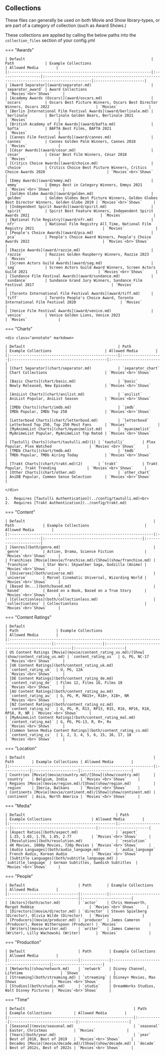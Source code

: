## Collections

These files can generally be used on both Movie and Show library-types, or are part of a category of collection (such as Award Shows.)

These collections are applied by calling the below paths into the `collection_files` section of your config.yml

=== "Awards"

    | Default                                                         | Path              | Example Collections                                                                        | Allowed Media        |
    |:----------------------------------------------------------------|:------------------|:-------------------------------------------------------------------------------------------|:----------------------|
    | [Award Separator](award/separator.md)                           | `separator_award` | Award Collections                                                                          | `Movies`<br>`Shows`     |
    | [Academy Awards (Oscars)](award/oscars.md)                      | `oscars`          | Oscars Best Picture Winners, Oscars Best Director Winners, Oscars 2022                     | `Movies`              |
    | [Berlin International Film Festival Awards](award/berlinale.md) | `berlinale`       | Berlinale Golden Bears, Berlinale 2021                                                     | `Movies`              |
    | [British Academy of Film Awards](award/bafta.md)                | `bafta`           | BAFTA Best Films, BAFTA 2021                                                               | `Movies`              |
    | [Cannes Film Festival Awards](award/cannes.md)                  | `cannes`          | Cannes Golden Palm Winners, Cannes 2018                                                    | `Movies`              |
    | [César Awards](award/cesar.md)                                  | `cesar`           | César Best Film Winners, César 2018                                                        | `Movies`              |
    | [Critics Choice Awards](award/choice.md)                        | `choice`          | Critics Choice Best Picture Winners, Critics Choice Awards 2020                            | `Movies`<br>`Shows`     |
    | [Emmy Awards](award/emmy.md)                                    | `emmy`            | Emmys Best in Category Winners, Emmys 2021                                                 | `Movies`<br>`Shows`     |
    | [Golden Globe Awards](award/golden.md)                          | `golden`          | Golden Globes Best Picture Winners, Golden Globes Best Director Winners, Golden Globe 2019 | `Movies`<br>`Shows`     |
    | [Independent Spirit Awards](award/spirit.md)                    | `spirit`          | Spirit Best Feature Winners, Independent Spirit Awards 2021                                | `Movies`              |
    | [National Film Registry](award/nfr.md)                          | `nfr`             | National Film Registry All Time, National Film Registry 2021                               | `Movies`              |
    | [People's Choice Awards](award/pca.md)                          | `pca`             | People's Choice Award Winners, People's Choice Awards 2022                                 | `Movies`<br>`Shows`     |
    | [Razzie Awards](award/razzie.md)                                | `razzie`          | Razzies Golden Raspberry Winners, Razzie 2023                                              | `Movies`              |
    | [Screen Actors Guild Awards](award/sag.md)                      | `sag`             | Screen Actors Guild Award Winners, Screen Actors Guild 2021                                | `Movies`<br>`Shows`     |
    | [Sundance Film Festival Awards](award/sundance.md)              | `sundance`        | Sundance Grand Jury Winners, Sundance Film Festival 2017                                   | `Movies`              |
    | [Toronto International Film Festival Awards](award/tiff.md)     | `tiff`            | Toronto People's Choice Award, Toronto International Film Festival 2020                    | `Movies`              |
    | [Venice Film Festival Awards](award/venice.md)                  | `venice`          | Venice Golden Lions, Venice 2023                                                           | `Movies`              |

=== "Charts"

    <div class="annotate" markdown>

    | Default                                          | Path              | Example Collections                        | Allowed Media        |
    |:-------------------------------------------------|:------------------|:-------------------------------------------|:----------------------|
    | [Chart Separator](chart/separator.md)            | `separator_chart` | Chart Collections                          | `Movies`<br>`Shows`     |
    | [Basic Charts](chart/basic.md)                   | `basic`           | Newly Released, New Episodes               | `Movies`<br>`Shows`     |
    | [AniList Charts](chart/anilist.md)               | `anilist`         | AniList Popular, AniList Season            | `Movies`<br>`Shows`     |
    | [IMDb Charts](chart/imdb.md)                     | `imdb`            | IMDb Popular, IMDb Top 250                 | `Movies`<br>`Shows`     |
    | [Letterboxd Charts](chart/letterboxd.md)         | `letterboxd`      | Letterboxd Top 250, Top 250 Most Fans      | `Movies`              |
    | [MyAnimeList Charts](chart/myanimelist.md)       | `myanimelist`     | MyAnimeList Popular, MyAnimeList Top Rated | `Movies`<br>`Shows`     |
    | [Tautulli Charts](chart/tautulli.md)(1) | `tautulli`        | Plex Popular, Plex Watched                 | `Movies`<br>`Shows`     |
    | [TMDb Charts](chart/tmdb.md)                     | `tmdb`            | TMDb Popular, TMDb Airing Today            | `Movies`<br>`Shows`     |
    | [Trakt Charts](chart/trakt.md)(2)       | `trakt`           | Trakt Popular, Trakt Trending              | `Movies`<br>`Shows`     |
    | [Other Charts](chart/other.md)                   | `other_chart`     | AniDB Popular, Common Sense Selection      | `Movies`<br>`Shows`     |

    </div>

    1.  Requires [Tautulli Authentication](../config/tautulli.md)<br>
    2.  Requires [Trakt Authentication](../config/trakt.md)

=== "Content"

    | Default                                                          | Path             | Example Collections                         | Allowed Media        |
    |:-----------------------------------------------------------------|:-----------------|:--------------------------------------------|:----------------------|
    | [Genres](both/genre.md)                                          | `genre`          | Action, Drama, Science Fiction              | `Movies`<br>`Shows`     |
    | Franchises [Movie](movie/franchise.md)/[Show](show/franchise.md) | `franchise`      | Star Wars: Skywalker Saga, Godzilla (Anime) | `Movies`<br>`Shows`     |
    | [Universes](both/universe.md)                                    | `universe`       | Marvel Cinematic Universal, Wizarding World | `Movies`<br>`Shows`     |
    | [Based On...](both/based.md)                                     | `based`          | Based on a Book, Based on a True Story      | `Movies`<br>`Shows`     |
    | [Collectionless](both/collectionless.md)                         | `collectionless` | Collectionless                              | `Movies`<br>`Shows`     |

=== "Content Ratings"

    | Default                                                                                  | Path                 | Example Collections                                   | Allowed Media        |
    |:-----------------------------------------------------------------------------------------|:---------------------|:------------------------------------------------------|:----------------------|
    | US Content Ratings [Movie](movie/content_rating_us.md)/[Show](show/content_rating_us.md) | `content_rating_us`  | G, PG, NC-17                                          | `Movies`<br>`Shows`     |
    | [UK Content Ratings](both/content_rating_uk.md)                                          | `content_rating_uk`  | U, PG, 12A                                            | `Movies`<br>`Shows`     |
    | [DE Content Ratings](both/content_rating_de.md)                                          | `content_rating_de`  | Films 12, Films 16, Films 18                          | `Movies`<br>`Shows`     |
    | [AU Content Ratings](both/content_rating_au.md)                                          | `content_rating_au`  | G, PG, M, MA15+, R18+, X18+, NR                       | `Movies`<br>`Shows`     |
    | [NZ Content Ratings](both/content_rating_nz.md)                                          | `content_rating_nz`  | G, PG, M, R13, RP13, R15, R16, RP16, R18, RP18, R, NR | `Movies`<br>`Shows`     |
    | [MyAnimeList Content Ratings](both/content_rating_mal.md)                                | `content_rating_mal` | G, PG, PG-13, R, R+, Rx                               | `Movies`<br>`Shows`     |
    | [Common Sense Media Content Ratings](both/content_rating_cs.md)                          | `content_rating_cs`  | 1, 2, 3, 4, 5, 6, 15, 16, 17, 18                      | `Movies`<br>`Shows`     |

=== "Location"

    | Default                                                          | Path        | Example Collections | Allowed Media        |
    |:-----------------------------------------------------------------|:------------|:--------------------|:----------------------|
    | Countries [Movie](movie/country.md)/[Show](show/country.md)      | `country`   | Belgium, India      | `Movies`<br>`Shows`     |
    | Regions [Movie](movie/region.md)/[Show](show/region.md)          | `region`    | Iberia, Balkans     | `Movies`<br>`Shows`     |
    | Continents [Movie](movie/continent.md)/[Show](show/continent.md) | `continent` | Asia, North America | `Movies`<br>`Shows`     |

=== "Media"

    | Default                                         | Path                | Example Collections                  | Allowed Media        |
    |:------------------------------------------------|:--------------------|:-------------------------------------|:----------------------|
    | [Aspect Ratios](both/aspect.md)                 | `aspect`            | 1.33, 1.65, 1.78, 1.85, 2.77         | `Movies`<br>`Shows`     |
    | [Resolutions](both/resolution.md)               | `resolution`        | 4K Movies, 1080p Movies, 720p Movies | `Movies`<br>`Shows`     |
    | [Audio Languages](both/audio_language.md)       | `audio_language`    | French Audio, Korean Audio           | `Movies`<br>`Shows`     |
    | [Subtitle Languages](both/subtitle_language.md) | `subtitle_language` | German Subtitles, Swedish Subtitles  | `Movies`<br>`Shows`     |

=== "People"

    | Default                        | Path       | Example Collections                                    | Allowed Media        |
    |:-------------------------------|:-----------|:-------------------------------------------------------|:----------------------|
    | [Actors](both/actor.md)        | `actor`    | Chris Hemsworth, Margot Robbie                         | `Movies`<br>`Shows`     |
    | [Directors](movie/director.md) | `director` | Steven Spielberg (Director), Olivia Wilde (Director)   | `Movies`              |
    | [Producers](movie/producer.md) | `producer` | James Cameron (Producer), Reese Witherspoon (Producer) | `Movies`              |
    | [Writers](movie/writer.md)     | `writer`   | James Cameron (Writer), Lilly Wachowski (Writer)       | `Movies`              |

=== "Production"

    | Default                        | Path        | Example Collections                      | Allowed Media        |
    |:-------------------------------|:------------|:-----------------------------------------|:----------------------|
    | [Networks](show/network.md)    | `network`   | Disney Channel, Lifetime                 | `Shows`               |
    | [Streaming](both/streaming.md) | `streaming` | Disney+ Movies, Max Shows                | `Movies`<br>`Shows`     |
    | [Studios](both/studio.md)      | `studio`    | DreamWorks Studios, Walt Disney Pictures | `Movies`<br>`Shows`     |

=== "Time"
    
    | Default                                                 | Path       | Example Collections          | Allowed Media        |
    |:--------------------------------------------------------|:-----------|:-----------------------------|:----------------------|
    | [Seasonal](movie/seasonal.md)                           | `seasonal` | Easter, Christmas            | `Movies`              |
    | [Years](both/year.md)                                   | `year`     | Best of 2010, Best of 2019   | `Movies`<br>`Shows`     |
    | Decades [Movie](movie/decade.md)/[Show](show/decade.md) | `decade`   | Best of 2012s, Best of 2022s | `Movies`<br>`Shows`     |
